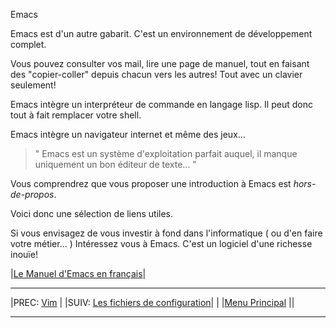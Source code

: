 Emacs


Emacs est d'un autre gabarit. C'est un environnement de développement complet.

Vous pouvez consulter vos mail, lire une page de manuel, tout en faisant des "copier-coller" depuis chacun vers les autres! Tout avec un clavier seulement!

Emacs intègre un interpréteur de commande en langage lisp. Il peut donc tout à fait remplacer votre shell.

Emacs intègre un navigateur internet et même des jeux...

> " Emacs est un système d'exploitation parfait auquel,
> il manque uniquement un bon éditeur de texte... "

Vous comprendrez que vous proposer une introduction à Emacs est *hors-de-propos*.

Voici donc une sélection de liens utiles.

Si vous envisagez de vous investir à fond dans l'informatique ( ou d'en faire votre métier... ) Intéressez vous à Emacs. C'est un logiciel d'une richesse inouïe!

|[Le Manuel d'Emacs en français](https://emacs.traduc.org/emacs_fr/emacs/emacs.html)|

---

|PREC: [Vim](190_vim.md) | |SUIV: [Les fichiers de configuration](210_config.md)|
| |[Menu Principal](index.md) ||

---

